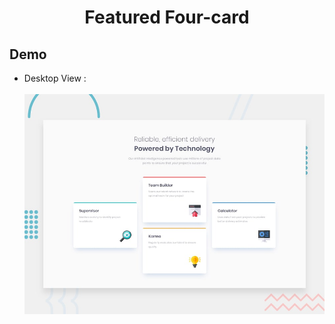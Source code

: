 <h1 align="center"><strong>Featured Four-card</strong></h1>

## Demo

- Desktop View :  <br><br> 
 ![](download%20files/design/desktop-preview.jpg) <br><br> 
 
